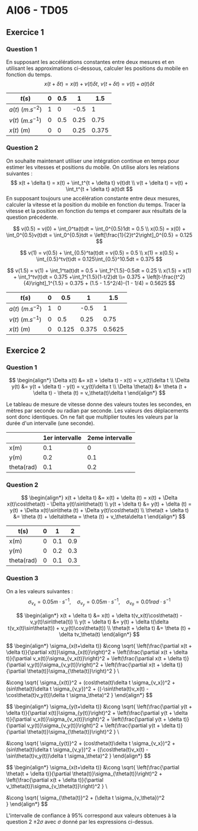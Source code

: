 # AI06 - TD05

## Exercice 1

### Question 1

En supposant les accélérations constantes entre deux mesures et en utilisant les approximations ci-dessous, calculer les positions du mobile en fonction du temps.
$$
x(t+\delta t) = x(t) + v(t)\delta t, \ v(t+\delta t) = v(t) + a(t)\delta t
$$

| $t(s)$              | 0    | 0.5  | 1    | 1.5   |
| ------------------- | ---- | ---- | ---- | ----- |
| $a(t)$ ($m.s^{-2}$) | 1    | 0    | -0.5 | 1     |
| $v(t)$ ($m.s^{-1}$) | 0    | 0.5  | 0.25 | 0.75  |
| $x(t)$ ($m$)        | 0    | 0    | 0.25 | 0.375 |

### Question 2

On souhaite maintenant utiliser une intégration continue en temps pour estimer les vitesses et positions du mobile. On utilise alors les relations suivantes :
$$
x(t + \delta t) = x(t) + \int_t^{t + \delta t} v(t)dt \\
v(t + \delta t) = v(t) + \int_t^{t + \delta t} a(t)dt
$$
En supposant toujours une accélération constante entre deux mesures, calculer la vitesse et la position du mobile en fonction du temps. Tracer la vitesse et la position en fonction du temps et comparer aux résultats de la question précédente.

$$
v(0.5) = v(0) + \int_0^ta(t)dt = \int_0^{0.5}1dt = 0.5 \\
x(0.5) = x(0) + \int_0^{0.5}v(t)dt = \int_0^{0.5}tdt = \left[\frac{1}{2}t^2\right]_0^{0.5} = 0.125
$$

$$
v(1) = v(0.5) + \int_{0.5}^ta(t)dt = v(0.5) = 0.5 \\
x(1) = x(0.5) + \int_{0.5}^tv(t)dt = 0.125\int_{0.5}^10.5dt = 0.375
$$

$$
v(1.5) = v(1) + \int_1^ta(t)dt = 0.5 + \int_1^{1.5}-0.5dt = 0.25 \\
x(1.5) = x(1) + \int_1^tv(t)dt = 0.375 +\int_1^{1.5}(1-t/2)dt \\= 0.375 + \left[t-\frac{t^2}{4}\right]_1^{1.5} = 0.375 + (1.5 - 1.5^2/4)-(1 - 1/4) = 0.5625
$$

| $t(s)$              | 0    | 0.5   | 1     | 1.5    |
| ------------------- | ---- | ----- | ----- | ------ |
| $a(t)$ ($m.s^{-2}$) | 1    | 0     | -0.5  | 1      |
| $v(t)$ ($m.s^{-1}$) | 0    | 0.5   | 0.25  | 0.75   |
| $x(t)$ ($m$)        | 0    | 0.125 | 0.375 | 0.5625 |

## Exercice 2

### Question 1

$$
\begin{align*}
\Delta x(t) &= x(t + \delta t) - x(t) = v_x(t)\delta t \\
\Delta y(t) &= y(t + \delta t) - y(t) = v_y(t)\delta t \\
\Delta \theta(t) &= \theta (t + \delta t) - \theta (t) = v_\theta(t)\delta t
\end{align*}
$$

Le tableau de mesure de vitesse donne des valeurs toutes les secondes, en mètres par seconde ou radian par seconde. Les valeurs des déplacements sont donc identiques. On ne fait que multiplier toutes les valeurs par la durée d'un intervalle (une seconde).



|            | 1er intervalle | 2eme intervalle |
| ---------- | -------------- | --------------- |
| x(m)       | 0.1            | 0               |
| y(m)       | 0.2            | 0.1             |
| theta(rad) | 0.1            | 0.2             |



### Question 2

$$
\begin{align*}
x(t + \delta t) &= x(t) + \delta (t) = x(t) + \Delta x(t)\cos\theta(t) - \Delta y(t)\sin\theta(t) \\
y(t + \delta t) &= y(t) + \delta (t) = y(t) + \Delta x(t)\sin\theta (t) + \Delta y(t)\cos\theta(t) \\
\theta(t + \delta t) &= \theta (t) + \delta\theta = \theta (t) + v_\theta\delta t
\end{align*}
$$

| t(s)       | 0    | 1    | 2    |
| ---------- | ---- | ---- | ---- |
| x(m)       | 0    | 0.1  | 0.9  |
| y(m)       | 0    | 0.2  | 0.3  |
| theta(rad) | 0    | 0.1  | 0.3  |

### Question 3

On a les valeurs suivantes :
$$
\sigma_{v_x} = 0.05m\cdot s^{-1}, \quad \sigma_{v_y} = 0.05m \cdot s^{-1}, \quad \sigma_{v_\theta} = 0.01 rad \cdot s^{-1}
$$

$$
\begin{align*}
x(t + \delta t) &= x(t) + \delta t(v_x(t)\cos\theta(t) - v_y(t)\sin\theta(t)) \\
y(t + \delta t) &= y(t) + \delta t(\delta t(v_x(t)\sin\theta(t)) + v_y(t)\cos\theta(t)) \\
\theta(t + \delta t) &= \theta (t) + \delta tv_\theta(t)
\end{align*}
$$


$$
\begin{align*}
\sigma_{x(t+\delta t)} &\cong 
	\sqrt{
		\left(\frac{\partial x(t + \delta t)}{\partial x(t)}\sigma_{x(t)}\right)^2 
		+ \left(\frac{\partial x(t + \delta t)}{\partial v_x(t)}\sigma_{v_x(t)}\right)^2 
		+ \left(\frac{\partial x(t + \delta t)}{\partial v_y(t)}\sigma_{v_y(t)}\right)^2 
		+ \left(\frac{\partial x(t + \delta t)}{\partial \theta(t)}\sigma_{\theta(t)}\right)^2
} \\

&\cong \sqrt{
	\sigma_{x(t)}^2 
	+ (cos\theta(t)\delta t \sigma_{v_x})^2
	+ (sin\theta(t)\delta t \sigma_{v_y})^2
	+ ((-\sin\theta(t)v_x(t) - \cos\theta(t)v_y(t))\delta t \sigma_\theta)^2
}
\end{align*}
$$

$$
\begin{align*}
\sigma_{y(t+\delta t)} &\cong 
	\sqrt{
		\left(\frac{\partial y(t + \delta t)}{\partial x(t)}\sigma_{y(t)}\right)^2 
		+ \left(\frac{\partial y(t + \delta t)}{\partial v_x(t)}\sigma_{v_x(t)}\right)^2 
		+ \left(\frac{\partial y(t + \delta t)}{\partial v_y(t)}\sigma_{v_y(t)}\right)^2 
		+ \left(\frac{\partial y(t + \delta t)}{\partial \theta(t)}\sigma_{\theta(t)}\right)^2
} \\

&\cong \sqrt{
	\sigma_{y(t)}^2 
	+ (cos\theta(t)\delta t \sigma_{v_x})^2
	+ (sin\theta(t)\delta t \sigma_{v_y})^2
	+ ((\cos\theta(t)v_x(t) - \sin\theta(t)v_y(t))\delta t \sigma_\theta)^2
}
\end{align*}
$$

$$
\begin{align*}
\sigma_{x(t+\delta t)} &\cong 
	\sqrt{
		\left(\frac{\partial \theta(t + \delta t)}{\partial \theta(t)}\sigma_{\theta(t)}\right)^2 
		+ \left(\frac{\partial x(t + \delta t)}{\partial v_\theta(t)}\sigma_{v_\theta(t)}\right)^2 
} \\

&\cong \sqrt{
	\sigma_{\theta(t)}^2 
	+ (\delta t \sigma_{v_\theta})^2	
}
\end{align*}
$$

L'intervalle de confiance à 95% correspond aux valeurs obtenues à la question 2 $\pm 2\sigma$ avec $\sigma$ donné par les expressions ci-dessus.